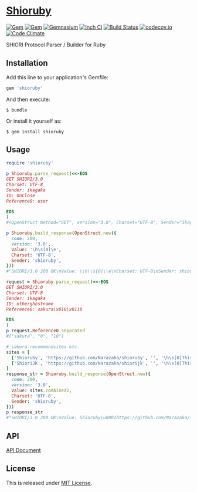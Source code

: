 # [Shioruby](https://github.com/Narazaka/shioruby)

[![Gem](https://img.shields.io/gem/v/shioruby.svg)](https://rubygems.org/gems/shioruby)
[![Gem](https://img.shields.io/gem/dtv/shioruby.svg)](https://rubygems.org/gems/shioruby)
[![Gemnasium](https://gemnasium.com/Narazaka/shioruby.svg)](https://gemnasium.com/Narazaka/shioruby)
[![Inch CI](http://inch-ci.org/github/Narazaka/shioruby.svg)](http://inch-ci.org/github/Narazaka/shioruby)
[![Build Status](https://travis-ci.org/Narazaka/shioruby.svg)](https://travis-ci.org/Narazaka/shioruby)
[![codecov.io](https://codecov.io/github/Narazaka/shioruby/coverage.svg?branch=master)](https://codecov.io/github/Narazaka/shioruby?branch=master)
[![Code Climate](https://codeclimate.com/github/Narazaka/shioruby/badges/gpa.svg)](https://codeclimate.com/github/Narazaka/shioruby)

SHIORI Protocol Parser / Builder for Ruby

## Installation

Add this line to your application's Gemfile:

```ruby
gem 'shioruby'
```

And then execute:

    $ bundle

Or install it yourself as:

    $ gem install shioruby

## Usage

```ruby
require 'shioruby'

p Shioruby.parse_request(<<-EOS
GET SHIORI/3.0
Charset: UTF-8
Sender: ikagaka
ID: OnClose
Reference0: user

EOS
)
#<OpenStruct method="GET", version="3.0", Charset="UTF-8", Sender="ikagaka", ID="OnClose", Reference0="user">

p Shioruby.build_response(OpenStruct.new({
  code: 200,
  version: '3.0',
  Value: '\h\s[0]\e',
  Charset: 'UTF-8',
  Sender: 'shioruby',
}))
#"SHIORI/3.0 200 OK\nValue: \\h\\s[0]\\e\nCharset: UTF-8\nSender: shioruby\n\n"

request = Shioruby.parse_request(<<-EOS
GET SHIORI/3.0
Charset: UTF-8
Sender: ikagaka
ID: otherghostname
Reference0: sakura\x010\x0110

EOS
)
p request.Reference0.separated
#["sakura", "0", "10"]

# sakura.recommendsites etc.
sites = [
  ['Shioruby', 'https://github.com/Narazaka/shioruby', '', '\h\s[0]This is Shioruby site.\e'],
  ['ShioriJK', 'https://github.com/Narazaka/shiorijk', '', '\h\s[0]This is ShioriJK site.\e'],
]
response_str = Shioruby.build_response(OpenStruct.new({
  code: 200,
  version: '3.0',
  Value: sites.combined2,
  Charset: 'UTF-8',
  Sender: 'shioruby',
}))
p response_str
#"SHIORI/3.0 200 OK\nValue: Shioruby\u0001https://github.com/Narazaka/shioruby\u0001\u0001\\h\\s[0]This is Shioruby site.\\e\u0002ShioriJK\u0001https://github.com/Narazaka/shiorijk\u0001\u0001\\h\\s[0]This is ShioriJK site.\\e\nCharset: UTF-8\nSender: shioruby\n\n"
```

## API

[API Document](https://narazaka.github.io/shioruby/index.html)

## License

This is released under [MIT License](http://narazaka.net/license/MIT?2016).
